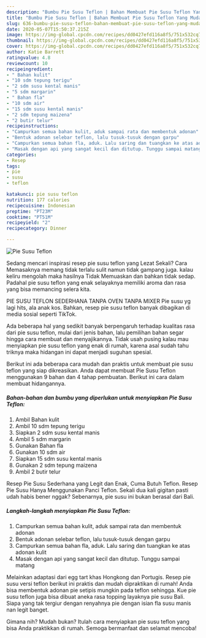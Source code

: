 ```yaml
---
description: "Bumbu Pie Susu Teflon | Bahan Membuat Pie Susu Teflon Yang Mudah Dan Praktis"
title: "Bumbu Pie Susu Teflon | Bahan Membuat Pie Susu Teflon Yang Mudah Dan Praktis"
slug: 636-bumbu-pie-susu-teflon-bahan-membuat-pie-susu-teflon-yang-mudah-dan-praktis
date: 2020-05-07T15:50:37.215Z
image: https://img-global.cpcdn.com/recipes/dd0427efd116a8f5/751x532cq70/pie-susu-teflon-foto-resep-utama.jpg
thumbnail: https://img-global.cpcdn.com/recipes/dd0427efd116a8f5/751x532cq70/pie-susu-teflon-foto-resep-utama.jpg
cover: https://img-global.cpcdn.com/recipes/dd0427efd116a8f5/751x532cq70/pie-susu-teflon-foto-resep-utama.jpg
author: Katie Barrett
ratingvalue: 4.8
reviewcount: 10
recipeingredient:
- " Bahan kulit"
- "10 sdm tepung terigu"
- "2 sdm susu kental manis"
- "5 sdm margarin"
- " Bahan fla"
- "10 sdm air"
- "15 sdm susu kental manis"
- "2 sdm tepung maizena"
- "2 butir telur"
recipeinstructions:
- "Campurkan semua bahan kulit, aduk sampai rata dan membentuk adonan"
- "Bentuk adonan selebar teflon, lalu tusuk-tusuk dengan garpu"
- "Campurkan semua bahan fla, aduk. Lalu saring dan tuangkan ke atas adonan kulit"
- "Masak dengan api yang sangat kecil dan ditutup. Tunggu sampai matang"
categories:
- Resep
tags:
- pie
- susu
- teflon

katakunci: pie susu teflon 
nutrition: 177 calories
recipecuisine: Indonesian
preptime: "PT23M"
cooktime: "PT51M"
recipeyield: "2"
recipecategory: Dinner

---
```



![Pie Susu Teflon](https://img-global.cpcdn.com/recipes/dd0427efd116a8f5/751x532cq70/pie-susu-teflon-foto-resep-utama.jpg)

Sedang mencari inspirasi resep pie susu teflon yang Lezat Sekali? Cara Memasaknya memang tidak terlalu sulit namun tidak gampang juga. kalau keliru mengolah maka hasilnya Tidak Memuaskan dan bahkan tidak sedap. Padahal pie susu teflon yang enak selayaknya memiliki aroma dan rasa yang bisa memancing selera kita.

PIE SUSU TEFLON SEDERHANA TANPA OVEN TANPA MIXER Pie susu yg lagi hits, ala anak kos. Bahkan, resep pie susu teflon banyak dibagikan di media sosial seperti TikTok.

Ada beberapa hal yang sedikit banyak berpengaruh terhadap kualitas rasa dari pie susu teflon, mulai dari jenis bahan, lalu pemilihan bahan segar hingga cara membuat dan menyajikannya. Tidak usah pusing kalau mau menyiapkan pie susu teflon yang enak di rumah, karena asal sudah tahu triknya maka hidangan ini dapat menjadi suguhan spesial.


Berikut ini ada beberapa cara mudah dan praktis untuk membuat pie susu teflon yang siap dikreasikan. Anda dapat membuat Pie Susu Teflon menggunakan 9 bahan dan 4 tahap pembuatan. Berikut ini cara dalam membuat hidangannya.

<!--inarticleads1-->

##### Bahan-bahan dan bumbu yang diperlukan untuk menyiapkan Pie Susu Teflon:

1. Ambil  Bahan kulit
1. Ambil 10 sdm tepung terigu
1. Siapkan 2 sdm susu kental manis
1. Ambil 5 sdm margarin
1. Gunakan  Bahan fla
1. Gunakan 10 sdm air
1. Siapkan 15 sdm susu kental manis
1. Gunakan 2 sdm tepung maizena
1. Ambil 2 butir telur


Resep Pie Susu Sederhana yang Legit dan Enak, Cuma Butuh Teflon. Resep Pie Susu Hanya Menggunakan Panci Teflon. Sekali dua kali gigitan pasti udah habis bener nggak? Sebenarnya, pie susu ini bukan berasal dari Bali. 

<!--inarticleads2-->

##### Langkah-langkah menyiapkan Pie Susu Teflon:

1. Campurkan semua bahan kulit, aduk sampai rata dan membentuk adonan
1. Bentuk adonan selebar teflon, lalu tusuk-tusuk dengan garpu
1. Campurkan semua bahan fla, aduk. Lalu saring dan tuangkan ke atas adonan kulit
1. Masak dengan api yang sangat kecil dan ditutup. Tunggu sampai matang


Melainkan adaptasi dari egg tart khas Hongkong dan Portugis. Resep pie susu versi teflon berikut ini praktis dan mudah dipraktikan di rumah! Anda bisa membentuk adonan pie setipis mungkin pada teflon sehingga. Kue pie susu teflon juga bisa dibuat aneka rasa topping layaknya pie susu Bali. Siapa yang tak tergiur dengan renyahnya pie dengan isian fla susu manis nan legit banget. 

Gimana nih? Mudah bukan? Itulah cara menyiapkan pie susu teflon yang bisa Anda praktikkan di rumah. Semoga bermanfaat dan selamat mencoba!
